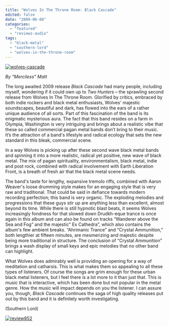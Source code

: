 ```yaml
---
title: "Wolves In The Throne Room: Black Cascade"
edited: false
date: "2009-06-08"
categories:
  - "featured"
  - "reviews-audio"
tags:
  - "black-metal"
  - "southern-lord"
  - "wolves-in-the-throne-room"
---
```


[![wolves-cascade](http://www.hellbound.ca/wp-content/uploads/2009/06/wolves-cascade-300x300.jpg "wolves-cascade")](http://www.hellbound.ca/wp-content/uploads/2009/06/wolves-cascade.jpg)

_By "Merciless" Matt_

The long awaited 2009 release _Black Cascade_ had many people, including myself, wondering if it could own up to _Two Hunters_ – the sprawling second release from Wolves In The Throne Room. Glorified by critics, embraced by both indie rockers and black metal enthusiasts, Wolves' majestic soundscapes, beautiful and dark, has flowed into the ears of a rather unique audience of all sorts. Part of this fascination of the band is its enigmatic mysterious aura. The fact that this band resides on a farm in Olympia, Washington is very intriguing and brings about a realistic vibe that these so called commercial pagan metal bands don’t bring to their music. It’s the attraction of a band's lifestyle and radical ecology that sets the new standard in this bleak, commercial scene.

In a way Wolves is picking up after these second wave black metal bands and spinning it into a more realistic, radical yet positive, new wave of black metal. The mix of pagan spirituality, environmentalism, black metal, indie and post rock, combined with radical involvement with Earth Liberation Front, is a breath of fresh air that the black metal scene needs.

The band's taste for lengthy, expansive tremolo riffs, combined with Aaron Weaver's loose drumming style makes for an engaging style that is very raw and traditional. That could be said in defiance towards modern recording perfection; this band is very organic. The exploding melodies and progressions that these guys stir up are anything less than excellent, almost beyond its time. While there is still hypnotic blast beats, it seems Wolves increasingly fondness for that slowed down Drudkh-eque trance is once again in this album and can also be found on tracks “Wanderer above the Sea and Fog” and the majestic” Ex Cathedra”, which also contains the album's few ambient breaks. “Ahrimanic Trance” and “Crystal Ammunition,” both lengthier at fifteen minutes, are mesmerizing and majestic despite being more traditional in structure. The conclusion of “Crystal Ammunition” brings a wash display of small keys and epic melodies that no other band can highlight.

What Wolves does admirably well is providing an opening for a way of meditation and catharsis. This is what makes them so appealing to all these types of listeners. Of course the songs are grim enough for these urban black metal listeners, but I feel there is a lot more to it than just that. This is music that is interactive, which has been done but not popular in the metal genre. How the music will impact depends on you the listener. I can assure you, though, _Black Cascade_ continues the saga of high quality releases put out by this band and it is definitely worth investigating.

(Southern Lord)

[![review852](http://www.hellbound.ca/wp-content/uploads/2009/06/review852.png "review852")](http://www.hellbound.ca/wp-content/uploads/2009/06/review852.png)
